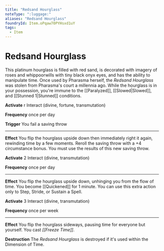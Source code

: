 ```yaml
---
title: "Redsand Hourglass"
noteType: ":luggage:"
aliases: "Redsand Hourglass"
foundryId: Item.oPqaw70PYHsxd1uY
tags:
  - Item
---
```


# Redsand Hourglass

This platinum hourglass is filled with red sand, is decorated with imagery of roses and whippoorwills with tiny black onyx eyes, and has the ability to manipulate time. Once used by Pharasma herself, the _Redsand Hourglass_ was stolen from Pharasma's court a millennia ago. While the hourglass is in your possession, you're immune to the [[Paralyzed]], [[Slowed|Slowed]], and [[Stunned 1|Stunned]] conditions.

**Activate** r Interact (divine, fortune, transmutation)

**Frequency** once per day

**Trigger** You fail a saving throw

* * *

**Effect** You flip the hourglass upside down then immediately right it again, rewinding time by a few moments. Reroll the saving throw with a +4 circumstance bonus. You must use the results of this new saving throw.

**Activate** 2 Interact (divine, transmutation)

**Frequency** once per day

* * *

**Effect** You flip the hourglass upside down, unhinging you from the flow of time. You become [[Quickened]] for 1 minute. You can use this extra action only to Step, Stride, or Sustain a Spell.

**Activate** 3 Interact (divine, transmutation)

**Frequency** once per week

* * *

**Effect** You flip the hourglass sideways, pausing time for everyone but yourself. You cast _[[Freeze Time]]_.

**Destruction** The _Redsand Hourglass_ is destroyed if it's used within the Dimension of Time.
